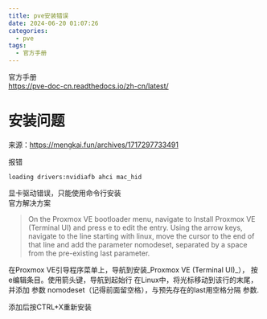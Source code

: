 ```yaml
---
title: pve安装错误
date: 2024-06-20 01:07:26
categories:
  - pve
tags:
  - 官方手册
---
```


官方手册  
https://pve-doc-cn.readthedocs.io/zh-cn/latest/

# 安装问题

来源：https://mengkai.fun/archives/1717297733491  

报错
```
loading drivers:nvidiafb ahci mac_hid
```
显卡驱动错误，只能使用命令行安装  
官方解决方案

> On the Proxmox VE bootloader menu, navigate to Install Proxmox VE (Terminal UI) and press e to edit the entry. Using the arrow keys, navigate to the line starting with linux, move the cursor to the end of that line and add the parameter nomodeset, separated by a space from the pre-existing last parameter.

在Proxmox VE引导程序菜单上，导航到安装_Proxmox VE (Terminal UI)_）， 按e编辑条目。使用箭头键，导航到起始行 在Linux中，将光标移动到该行的末尾，并添加 参数 nomodeset（记得前面留空格），与预先存在的last用空格分隔 参数.

添加后按CTRL+X重新安装